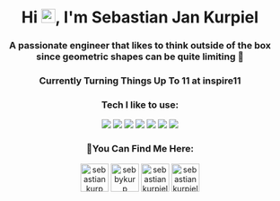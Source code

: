 <h1 align="center">Hi <img src="https://media.giphy.com/media/hvRJCLFzcasrR4ia7z/giphy.gif" width="25px">, I'm Sebastian Jan Kurpiel</h1>
<h3 align="center">A passionate engineer that likes to think outside of the box since geometric shapes can be quite limiting 🤯</h3>
<h3 align="center">Currently Turning Things Up To 11 at inspire11</h3>
<h3 align="center">Tech I like to use:</h3>
<p align="center" width="100%">
  <img src="https://img.shields.io/badge/react%20-%2320232a.svg?&style=for-the-badge&logo=react&logoColor=%2361DAFB"/>
  <img src="https://img.shields.io/badge/typescript%20-%2320232a.svg?&style=for-the-badge&logo=typescript&logoColor=white&color=3178c6"/>
  <img src="https://img.shields.io/badge/javascript%20-%23323330.svg?&style=for-the-badge&logo=javascript&logoColor=%23F7DF1E"/>
  <img src="https://img.shields.io/badge/Reason%20-%23323330.svg?&style=for-the-badge&logo=reason&&logoColor=white&color=DD4B39"/>
  <img src="https://img.shields.io/badge/NodeJs%20-%23323330.svg?&style=for-the-badge&logo=node.js&logoColor=#339933"/>
  <img src="https://img.shields.io/badge/graphql%20-%23323330.svg?&style=for-the-badge&logo=graphql&logoColor=E10098"/>
  <img src="https://img.shields.io/badge/webgl%20-%23323330.svg?&style=for-the-badge&logo=webGl&logoColor=#990000"/>
</p>
<h3 align="center">👀You Can Find Me Here:</h3>
<p align="center">
<a href="https://dev.to/sebastiankurp" target="blank"><img align="center" src="https://cdn.jsdelivr.net/npm/simple-icons@3.0.1/icons/dev-dot-to.svg" alt="sebastiankurp" height="50" width="50" /></a>
<a href="https://twitter.com/sebbykurps" target="blank"><img align="center" src="https://cdn.jsdelivr.net/npm/simple-icons@3.0.1/icons/twitter.svg" alt="sebbykurp" height="50" width="50" /></a>
<a href="https://linkedin.com/in/sebastiankurpiel" target="blank"><img align="center" src="https://cdn.jsdelivr.net/npm/simple-icons@3.0.1/icons/linkedin.svg" alt="sebastiankurpiel" height="50" width="50" /></a>
<a href="https://unsplash.com/@sebbykurps" target="blank"><img align="center" src="https://cdn.jsdelivr.net/npm/simple-icons@3.0.1/icons/unsplash.svg" alt="sebastiankurpiel" height="50" width="50" /></a>
</p>
